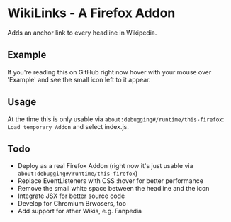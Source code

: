 # WikiLinks - A Firefox Addon
Adds an anchor link to every headline in Wikipedia.

## Example
If you're reading this on GitHub right now hover with your mouse over 'Example' and see the small icon left to it appear.

## Usage
At the time this is only usable via `about:debugging#/runtime/this-firefox`: `Load temporary Addon` and select index.js.

## Todo
* Deploy as a real Firefox Addon (right now it's just usable via `about:debugging#/runtime/this-firefox`)
* Replace EventListeners with CSS :hover for better performance
* Remove the small white space between the headline and the icon
* Integrate JSX for better source code
* Develop for Chromium Brwosers, too
* Add support for ather Wikis, e.g. Fanpedia